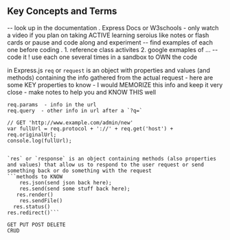 ## Key Concepts and Terms 

-- look up in the documentation . Express Docs or W3schools - only watch a video if you plan on taking ACTIVE learning seroius like notes or flash cards or pause and code along and experiment 
-- find examples of each one before coding . 1. reference class activites 2. google exmaples of ... 
-- code it ! use each one several times in a sandbox to OWN the code

in Express.js `req` or `request` is an object with properties and values (and methods) containing the info gathered from the actual request - here are some KEY properties to know - I would MEMORIZE this info and keep it very close - make notes to help you and KNOW THIS well
```req.body - info from the body of the request 
req.params  - info in the url 
req.query  - other info in url after a `?q=`

// GET 'http://www.example.com/admin/new'
var fullUrl = req.protocol + '://' + req.get('host') + req.originalUrl;
console.log(fullUrl);


`res` or `response` is an object containing methods (also properties and values) that allow us to respond to the user request or send something back or do something with the request
```methods to KNOW
    res.json(send json back here);
    res.send(send some stuff back here);
   res.render()
    res.sendFile()
  res.status()
res.redirect()```

GET PUT POST DELETE 
CRUD 

